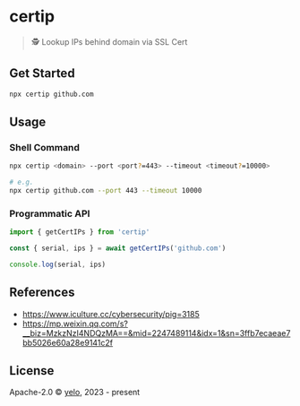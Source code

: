 # certip

> 🕵 Lookup IPs behind domain via SSL Cert

## Get Started

```bash
npx certip github.com
```

## Usage

### Shell Command

```bash
npx certip <domain> --port <port?=443> --timeout <timeout?=10000>

# e.g.
npx certip github.com --port 443 --timeout 10000
```

### Programmatic API

```typescript
import { getCertIPs } from 'certip'

const { serial, ips } = await getCertIPs('github.com')

console.log(serial, ips)
```

## References

- https://www.iculture.cc/cybersecurity/pig=3185
- https://mp.weixin.qq.com/s?__biz=MzkzNzI4NDQzMA==&mid=2247489114&idx=1&sn=3ffb7ecaeae7bb5026e60a28e9141c2f

## License

Apache-2.0 &copy; [yelo](https://github.com/imyelo), 2023 - present

